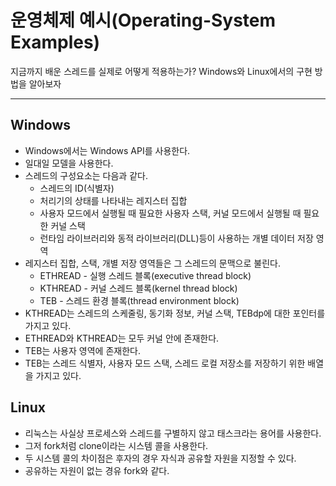 # 운영체제 예시(Operating-System Examples)
지금까지 배운 스레드를 실제로 어떻게 적용하는가? Windows와 Linux에서의 구현 방법을 알아보자
***

## Windows
* Windows에서는 Windows API를 사용한다.
* 일대일 모델을 사용한다.
* 스레드의 구성요소는 다음과 같다.
    * 스레드의 ID(식별자)
    * 처리기의 상태를 나타내는 레지스터 집합
    * 사용자 모드에서 실행될 때 필요한 사용자 스택, 커널 모드에서 실행될 때 필요한 커널 스택
    * 런타임 라이브러리와 동적 라이브러리(DLL)등이 사용하는 개별 데이터 저장 영역
* 레지스터 집합, 스택, 개별 저장 영역들은 그 스레드의 문맥으로 불린다.
    * ETHREAD - 실행 스레드 블록(executive thread block)
    * KTHREAD - 커널 스레드 블록(kernel thread block)
    * TEB - 스레드 환경 블록(thread environment block)
* KTHREAD는 스레드의 스케줄링, 동기화 정보, 커널 스택, TEBdp에 대한 포인터를 가지고 있다.
* ETHREAD와 KTHREAD는 모두 커널 안에 존재한다.
* TEB는 사용자 영역에 존재한다.
* TEB는 스레드 식별자, 사용자 모드 스택, 스레드 로컬 저장소를 저장하기 위한 배열을 가지고 있다.

## Linux
* 리눅스는 사실상 프로세스와 스레드를 구별하지 않고 태스크라는 용어를 사용한다.
* 그저 fork처럼 clone이라는 시스템 콜을 사용한다.
* 두 시스템 콜의 차이점은 후자의 경우 자식과 공유할 자원을 지정할 수 있다.
* 공유하는 자원이 없는 경유 fork와 같다. 
